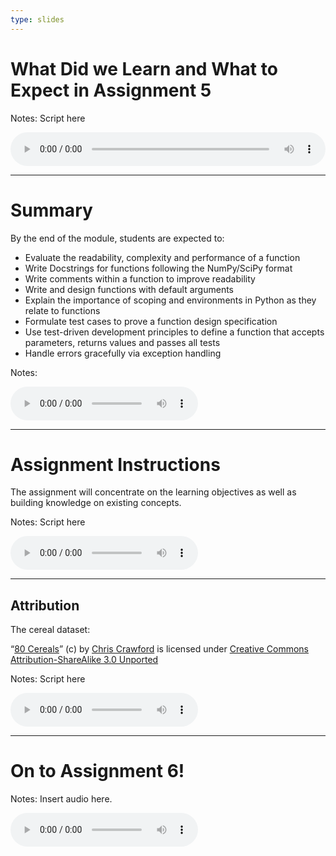 ```yaml
---
type: slides
---
```


# What Did we Learn and What to Expect in Assignment 5

Notes: Script here
<html>
<audio controls  style="width: 100%;">
  <source src="/placeholder_audio.mp3" />
</audio></html>

---

# Summary  

By the end of the module, students are expected to:

- Evaluate the readability, complexity and performance of a function
- Write Docstrings for functions following the NumPy/SciPy format
- Write comments within a function to improve readability
- Write and design functions with default arguments
- Explain the importance of scoping and environments in Python as they relate to functions
- Formulate test cases to prove a function design specification
- Use test-driven development principles to define a function that accepts parameters, returns values and passes all tests
- Handle errors gracefully via exception handling

Notes:
<html>
<audio controls >
  <source src="/placeholder_audio.mp3" />
</audio></html>

---

# Assignment Instructions

The assignment will concentrate on the learning objectives as well as building knowledge on existing concepts. 

Notes: Script here
<html>
<audio controls >
  <source src="/placeholder_audio.mp3" />
</audio></html>

---

## Attribution

The cereal dataset:

 “[80 Cereals](https://www.kaggle.com/crawford/80-cereals/)” (c) by [Chris Crawford](https://www.linkedin.com/in/crawforc3/) is licensed
under [Creative Commons Attribution-ShareAlike 3.0 Unported](http://creativecommons.org/licenses/by-sa/3.0/)


Notes: Script here
<html>
<audio controls >
  <source src="/placeholder_audio.mp3" />
</audio></html>

---

# On to Assignment 6!

Notes: Insert audio here.

<html>
<audio controls >
  <source src="/placeholder_audio.mp3" />
</audio></html>



